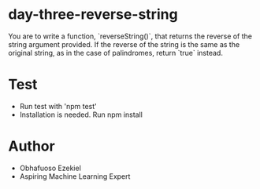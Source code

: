 <h1>day-three-reverse-string</h1>
<p>You are to write a function, `reverseString()`, that returns the reverse of the string argument provided. If the reverse of the string is the same as the original string, as in the case of palindromes, return `true` instead.</p>


<h1>Test</h1>
<ul><li>Run test with 'npm test'</li><li>Installation is needed. Run npm install</li></ul>




<h1>Author</h1>
<ul><li>Obhafuoso Ezekiel</li><li>Aspiring Machine Learning Expert</li></ul>
